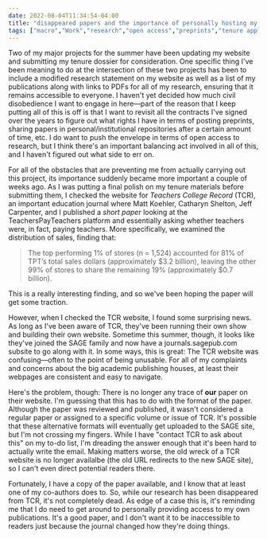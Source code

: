 ```yaml
---
date: 2022-08-04T11:34:54-04:00
title: "disappeared papers and the importance of personally hosting my research"
tags: ["macro","Work","research","open access","preprints","tenure application","tenure","tenure and promotion","TeachersPayTeachers","Matt Koehler","Jeff Carpenter","Catharyn Shelton"]
---
```

Two of my major projects for the summer have been updating my website and submitting my tenure dossier for consideration. One specific thing I've been meaning to do at the intersection of these two projects has been to include a modified research statement on my website as well as a list of my publications along with links to PDFs for all of my research, ensuring that it remains accessible to everyone. I haven't yet decided how much civil disobedience I want to engage in here—part of the reason that I keep putting all of this is off is that I want to revisit all the contracts I've signed over the years to figure out what rights I have in terms of posting preprints, sharing papers in personal/institutional repositories after a certain amount of time, etc. I do want to push the envelope in terms of open access to research, but I think there's an important balancing act involved in all of this, and I haven't figured out what side to err on. 

For all of the obstacles that are preventing me from actually carrying out this project, its importance suddenly became more important a couple of weeks ago. As I was putting a final polish on my tenure materials before submitting them, I checked the website for *Teachers College Record* (TCR), an important education journal where Matt Koehler, Catharyn Shelton, Jeff Carpenter, and I published a *short paper*  looking at the TeachersPayTeachers platform and essentially asking whether teachers were, in fact, paying teachers. More specifically, we examined the distribution of sales, finding that:

> The top performing 1% of stores (n = 1,524) accounted for 81% of TPT’s total sales dollars (approximately $3.2 billion), leaving the other 99% of stores to share the remaining 19% (approximately $0.7 billion).

This is a really interesting finding, and so we've been hoping the paper will get some traction. 

However, when I checked the TCR website, I found some surprising news. As long as I've been aware of TCR, they've been running their own show and building their own website. Sometime this summer, though, it looks like they've joined the SAGE family and now have a journals.sagepub.com subsite to go along with it. In some ways, this is great: The TCR website was confusing—often to the point of being unusable. For all of my complaints and concerns about the big academic publishing houses, at least their webpages are consistent and easy to navigate.

Here's the problem, though: There is no longer any trace of **our** paper on their website. I'm guessing that this has to do with the format of the paper. Although the paper was reviewed and published, it wasn't considered a regular paper or assigned to a specific volume or issue of TCR. It's possible that these alternative formats will eventually get uploaded to the SAGE site, but I'm not crossing my fingers. While I have "contact TCR to ask about this" on my to-do list, I'm dreading the answer enough that it's been hard to actually write the email. Making matters worse, the old wreck of a TCR website is no longer availalbe (the old URL redirects to the new SAGE site), so I can't even direct potential readers there. 

Fortunately, I have a copy of the paper available, and I know that at least one of my co-authors does to. So, while our research has been disappeared from TCR, it's not completely dead. As edge of a case this is, it's reminding me that I do need to get around to personally providing access to my own publications. It's a good paper, and I don't want it to be inaccessible to readers just because the journal changed how they're doing things.